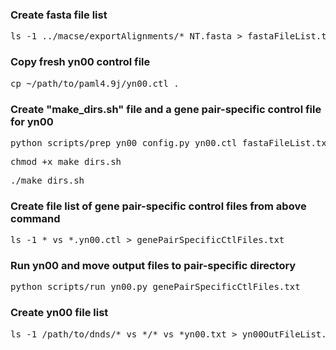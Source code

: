 ### Create fasta file list
<pre>ls -1 ../macse/exportAlignments/*_NT.fasta > fastaFileList.txt</pre>

### Copy fresh yn00 control file
<pre>cp ~/path/to/paml4.9j/yn00.ctl .</pre>

### Create "make_dirs.sh" file and a gene pair-specific control file for yn00
<pre>python scripts/prep_yn00_config.py yn00.ctl fastaFileList.txt</pre>
<pre>chmod +x make_dirs.sh</pre>
<pre>./make_dirs.sh</pre>

### Create file list of gene pair-specific control files from above command
<pre>ls -1 *_vs_*.yn00.ctl > genePairSpecificCtlFiles.txt</pre>

### Run yn00 and move output files to pair-specific directory
<pre>python scripts/run_yn00.py genePairSpecificCtlFiles.txt</pre>

### Create yn00 file list
<pre>ls -1 /path/to/dnds/*_vs_*/*_vs_*yn00.txt > yn00OutFileList.txt</pre>
